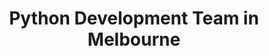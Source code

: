 ---
title: Python Development Team in Melbourne
permalink: /landings/python-developer-melbourne
technology: Python
location: Melbourne
---